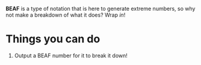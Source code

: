 **BEAF** is a type of notation that is here to generate extreme numbers, so why not make a breakdown of what it does? Wrap *in*! 
# Things you can do 
1. Output a BEAF number for it to break it down! 

